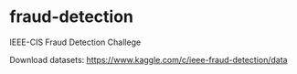 # fraud-detection

IEEE-CIS Fraud Detection Challege

Download datasets: https://www.kaggle.com/c/ieee-fraud-detection/data
